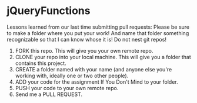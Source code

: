 # jQueryFunctions

Lessons learned from our last time submitting pull requests:
Please be sure to make a folder where you put your work! And name that folder something recognizable so that I can know whose it is!
Do not nest git repos!

1.  FORK this repo. This will give you your own remote repo.
2.  CLONE your repo into your local machine. This will give you a folder that contains this project.
3.  CREATE a folder named with your name (and anyone else you're working with, ideally one or two other people).
4.  ADD your code for the assignment If You Don't Mind to your folder.
5.  PUSH your code to your own remote repo.
6.  Send me a PULL REQUEST.
